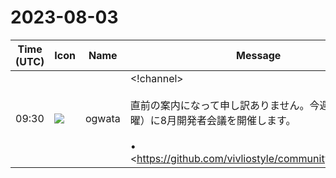 # 2023-08-03

|Time (UTC)|Icon|Name|Message|
|---|---|---|---|
|09:30|![](https://avatars.slack-edge.com/2019-11-22/845042642576_070441337abaca9fb7b3_72.png)|ogwata|<!channel><br><br>直前の案内になって申し訳ありません。今週末5日（土曜）に8月開発者会議を開催します。<br><br>• <https://github.com/vivliostyle/community/issues/113|Augusth 2023 #113>（議題）<br>• ビデオ通話のリンク: <https://meet.google.com/bai-rcab-nqk><br>• <https://vivliostyle.connpass.com/event/292339/|Connpass告知ページ><br>Vivliostyle CLIのEPUB出力、現在PRレビュー中のカバーページ出力機能、そしてハンズオンセミナーの告知ページについて話し合います。<br>ぜひお集まりください！<br><blockquote>Real-time meetings by Google. Using your browser, share your video, desktop, and presentations with teammates and customers.</blockquote><br><blockquote># 2023/08/03 date | time | location ---|---|--- August 05, 2023 JST | 14:00_16:00 | Online * Meeting Log ## Agenda * Vivliostyle.js（@MurakamiShinyu） * v2.25.3(2023-07-24) * v2.25.4(2023-07-28) * Vivliostyle CLI（@spring-raining , @MurakamiShinyu） * v8.1.0 * v8.1.1...</blockquote><br><blockquote>*2023/08/03*<br><br>• Meeting Log<br><br>*Agenda*<br><br>• *Vivliostyle.js*（<https://github.com/MurakamiShinyu|@MurakamiShinyu>）<br>    • <https://github.com/vivliostyle/vivliostyle.js/compare/v2.25.2...v2.25.3|v2.25.3(2023-07-24)><br>    • <https://github.com/vivliostyle/vivliostyle.js/releases/tag/v2.25.4|v2.25.4(2023-07-28)><br>• *Vivliostyle CLI*（<https://github.com/spring-raining|@spring-raining> , <https://github.com/MurakamiShinyu|@MurakamiShinyu>）<br>    • <https://github.com/vivliostyle/vivliostyle-cli/releases/tag/v8.1.0|v8.1.0><br>    • <https://github.com/vivliostyle/vivliostyle-cli/releases/tag/v8.1.1|v8.1.1(2023-07-25)><br>    • <https://github.com/vivliostyle/vivliostyle-cli/compare/v8.1.1...v8.1.2|v8.1.22023-07-28><br>    • <https://github.com/vivliostyle/vivliostyle-cli/pull/435|feat: Generate cover pages #435><br>    • <https://github.com/vivliostyle/vivliostyle-cli/pull/418|feat: Add EPUB for output option #418><br>• *VFM, create-book, vivliostyle-sitegen*（<https://github.com/akabekobeko|@akabekobeko>）<br>    • 前月からの報告と今後の予定<br>• *Themes、<http://vivliostyle.org|vivliostyle.org>*（<https://github.com/spring-raining|@spring-raining>）<br>    • 前月からの報告と今後の予定<br>• *Vivliostyle Pub*（<https://github.com/takanakahiko|@takanakahiko>, <https://github.com/MurakamiShinyu|@MurakamiShinyu>）<br>    • 前月からの報告と今後の予定<br>• *Vivliostyle ハンズオンセミナー開催について*<br>    • 告知ページ<br>    • <https://docs.google.com/forms/d/e/1FAIpQLSeRjUmEK7TKCRBXve8Z0U8o4nTWwfiu5LHDpi4erBpQmiddBQ/viewform?usp=sf_link|講師に教わりながら、Vivliostyleで本を作る！：参加者アンケート><br><br>*Members*<br><br>• <https://github.com/MurakamiShinyu|@MurakamiShinyu><br>• <https://github.com/ogwata|@ogwata><br>• <https://github.com/spring-raining|@spring-raining><br>• <https://github.com/yamasy1549|@yamasy1549><br>• <https://github.com/takanakahiko|@takanakahiko><br>• <https://github.com/UskeS|@UskeS><br>• <https://github.com/macneko-ayu|@macneko-ayu><br>• <https://github.com/akabekobeko|@akabekobeko> (Scribe)</blockquote>|
